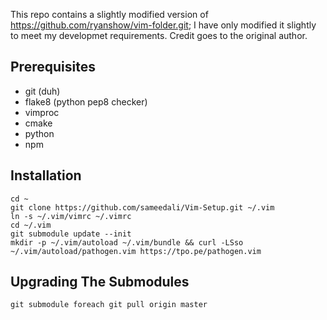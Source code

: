 This repo contains a slightly modified version of https://github.com/ryanshow/vim-folder.git;
I have only modified it slightly to meet my developmet requirements.
Credit goes to the original author.

Prerequisites
-------------
- git         (duh)
- flake8      (python pep8 checker)
- vimproc
- cmake
- python
- npm

Installation
------------
    cd ~
    git clone https://github.com/sameedali/Vim-Setup.git ~/.vim
    ln -s ~/.vim/vimrc ~/.vimrc
    cd ~/.vim
    git submodule update --init
    mkdir -p ~/.vim/autoload ~/.vim/bundle && curl -LSso ~/.vim/autoload/pathogen.vim https://tpo.pe/pathogen.vim

Upgrading The Submodules
------------------------
    git submodule foreach git pull origin master
